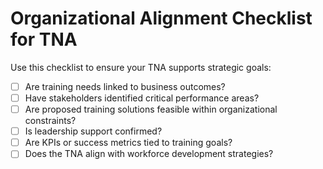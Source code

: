 # Organizational Alignment Checklist for TNA

Use this checklist to ensure your TNA supports strategic goals:

- [ ] Are training needs linked to business outcomes?
- [ ] Have stakeholders identified critical performance areas?
- [ ] Are proposed training solutions feasible within organizational constraints?
- [ ] Is leadership support confirmed?
- [ ] Are KPIs or success metrics tied to training goals?
- [ ] Does the TNA align with workforce development strategies?
